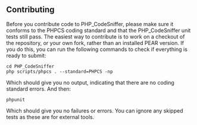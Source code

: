 Contributing
-------------

Before you contribute code to PHP\_CodeSniffer, please make sure it conforms to the PHPCS coding standard and that the PHP\_CodeSniffer unit tests still pass. The easiest way to contribute is to work on a checkout of the repository, or your own fork, rather than an installed PEAR version. If you do this, you can run the following commands to check if everything is ready to submit:

    cd PHP_CodeSniffer
    php scripts/phpcs . --standard=PHPCS -np

Which should give you no output, indicating that there are no coding standard errors. And then:

    phpunit

Which should give you no failures or errors. You can ignore any skipped tests as these are for external tools.